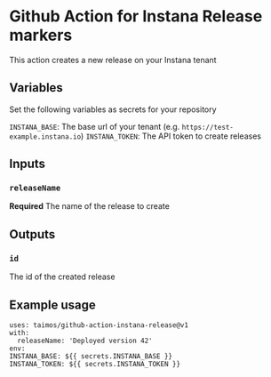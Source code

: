 # Github Action for Instana Release markers

This action creates a new release on your Instana tenant

## Variables

Set the following variables as secrets for your repository

`INSTANA_BASE`: The base url of your tenant (e.g. `https://test-example.instana.io`)
`INSTANA_TOKEN`: The API token to create releases

## Inputs

### `releaseName`

**Required** The name of the release to create

## Outputs

### `id`

The id of the created release

## Example usage

```
uses: taimos/github-action-instana-release@v1
with:
  releaseName: 'Deployed version 42'
env:
INSTANA_BASE: ${{ secrets.INSTANA_BASE }}
INSTANA_TOKEN: ${{ secrets.INSTANA_TOKEN }}
```
